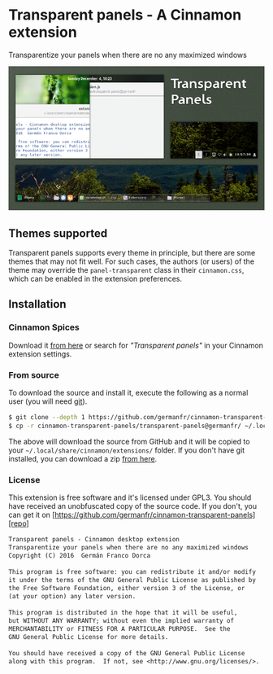 # Transparent panels - A Cinnamon extension

Transparentize your panels when there are no any maximized windows

![Screenshot](screenshot.png)

## Themes supported
Transparent panels supports every theme in principle, but there are some themes that may not fit well. For such cases, the authors (or users) of the theme may override the `panel-transparent` class in their `cinnamon.css`, which can be enabled in the extension preferences.

## Installation
### Cinnamon Spices
Download it [from here](https://cinnamon-spices.linuxmint.com/extensions/view/42) or search for _"Transparent panels"_ in your Cinnamon extension settings.
### From source
To download the source and install it, execute the following as a normal user (you will need [git](https://git-scm.com/)).
``` bash
$ git clone --depth 1 https://github.com/germanfr/cinnamon-transparent-panels.git
$ cp -r cinnamon-transparent-panels/transparent-panels@germanfr/ ~/.local/share/cinnamon/extensions/
```
The above will download the source from GitHub and it will be copied to your `~/.local/share/cinnamon/extensions/` folder. If you don't have git installed, you can download a zip [from here](https://github.com/germanfr/cinnamon-transparent-panels/archive/master.zip).

### License
This extension is free software and it's licensed under GPL3.
You should have received an unobfuscated copy of the source code. If you don't, you can get it on [https://github.com/germanfr/cinnamon-transparent-panels][repo]

```
Transparent panels - Cinnamon desktop extension
Transparentize your panels when there are no any maximized windows
Copyright (C) 2016  Germán Franco Dorca

This program is free software: you can redistribute it and/or modify
it under the terms of the GNU General Public License as published by
the Free Software Foundation, either version 3 of the License, or
(at your option) any later version.

This program is distributed in the hope that it will be useful,
but WITHOUT ANY WARRANTY; without even the implied warranty of
MERCHANTABILITY or FITNESS FOR A PARTICULAR PURPOSE.  See the
GNU General Public License for more details.

You should have received a copy of the GNU General Public License
along with this program.  If not, see <http://www.gnu.org/licenses/>.
```

[repo]: https://github.com/germanfr/cinnamon-transparent-panels
